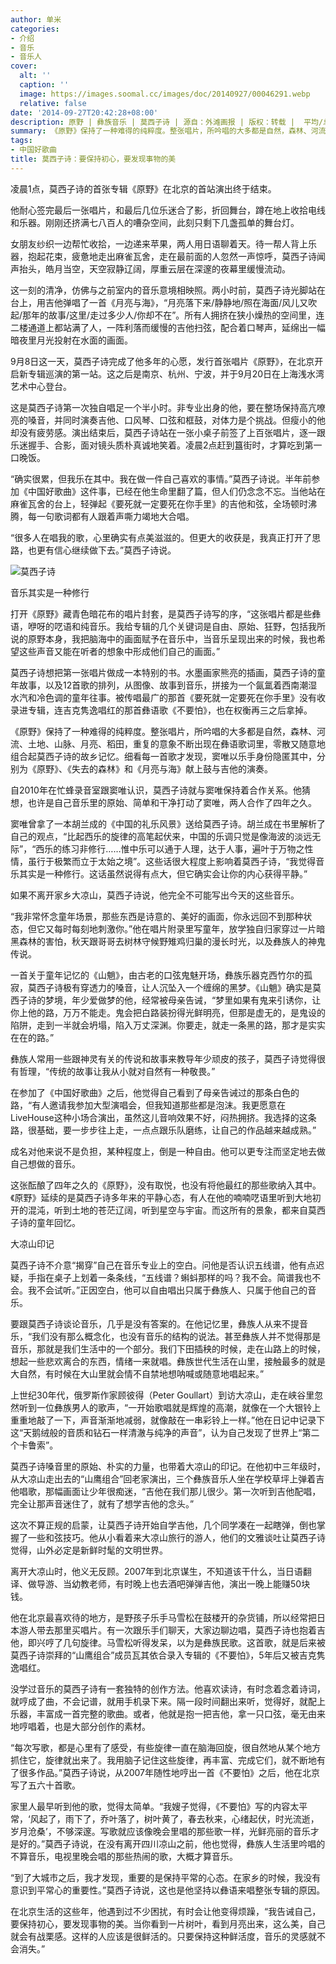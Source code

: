 ```yaml
---
author: 单米
categories:
- 介绍
- 音乐
- 音乐人
cover:
  alt: ''
  caption: ''
  image: https://images.soomal.cc/images/doc/20140927/00046291.webp
  relative: false
date: '2014-09-27T20:42:28+08:00'
description: 原野 | 彝族音乐 | 莫西子诗 | 源自：外滩画报 | 版权：转载 |  平均/总评分：10.00/20
summary: 《原野》保持了一种难得的纯粹度。整张唱片，所吟唱的大多都是自然，森林、河流、土地、山脉、月亮、稻田，重复的意象不断出现在彝语歌词里，零散又随意地组合起莫西子诗的故乡记忆。细看每一首歌才发现，窦唯以乐手身份隐匿其中，分别为《原野》、《失去的森林》和《月亮与海》献上鼓与吉他的演奏……
tags:
- 中国好歌曲
title: 莫西子诗：要保持初心，要发现事物的美
---
```


凌晨1点，莫西子诗的首张专辑《原野》在北京的首站演出终于结束。

他耐心签完最后一张唱片，和最后几位乐迷合了影，折回舞台，蹲在地上收拾电线和乐器。刚刚还挤满七八百人的嘈杂空间，此刻只剩下几盏孤单的舞台灯。

女朋友纱织一边帮忙收拾，一边递来苹果，两人用日语聊着天。待一帮人背上乐器，抱起花束，疲惫地走出麻雀瓦舍，走在最前面的人忽然一声惊呼，莫西子诗闻声抬头，皓月当空，天空寂静辽阔，厚重云层在深邃的夜幕里缓慢流动。

这一刻的清净，仿佛与之前室内的音乐意境相映照。两小时前，莫西子诗光脚站在台上，用吉他弹唱了一首《月亮与海》，“月亮落下来/静静地/照在海面/风儿又吹起/那年的故事/这里/走过多少人/你却不在”。所有人拥挤在狭小燥热的空间里，连二楼通道上都站满了人，一阵利落而缓慢的吉他扫弦，配合着口琴声，延绵出一幅暗夜里月光投射在水面的画面。

9月8日这一天，莫西子诗完成了他多年的心愿，发行首张唱片《原野》，在北京开启新专辑巡演的第一站。这之后是南京、杭州、宁波，并于9月20日在上海浅水湾艺术中心登台。

这是莫西子诗第一次独自唱足一个半小时。非专业出身的他，要在整场保持高亢嘹亮的嗓音，并同时演奏吉他、口风琴、口弦和框鼓，对体力是个挑战。但瘦小的他却没有疲劳感。演出结束后，莫西子诗站在一张小桌子前签了上百张唱片，逐一跟乐迷握手、合影，面对镜头质朴真诚地笑着。凌晨2点赶到簋街时，才算吃到第一口晚饭。

“确实很累，但我乐在其中。我在做一件自己喜欢的事情。”莫西子诗说。半年前参加《中国好歌曲》这件事，已经在他生命里翻了篇，但人们仍念念不忘。当他站在麻雀瓦舍的台上，轻弹起《要死就一定要死在你手里》的吉他和弦，全场顿时沸腾，每一句歌词都有人跟着声嘶力竭地大合唱。

“很多人在唱我的歌，心里确实有点美滋滋的。但更大的收获是，我真正打开了思路，也更有信心继续做下去。”莫西子诗说。

![莫西子诗](https://images.soomal.cc/images/doc/20140927/00046291.webp)





音乐其实是一种修行

打开《原野》藏青色暗花布的唱片封套，是莫西子诗写的序，“这张唱片都是些彝语，咿呀的呓语和纯音乐。我给专辑的几个关键词是自由、原始、狂野，包括我所说的原野本身，我把脑海中的画面赋予在音乐中，当音乐呈现出来的时候，我也希望这些声音又能在听者的想象中形成他们自己的画面。”

莫西子诗想把第一张唱片做成一本特别的书。水墨画家熊亮的插画，莫西子诗的童年故事，以及12首歌的排列，从图像、故事到音乐，拼接为一个氤氲着西南潮湿水汽和冷色调的童年往事。被传唱最广的那首《要死就一定要死在你手里》没有收录进专辑，连吉克隽逸唱红的那首彝语歌《不要怕》，也在权衡再三之后拿掉。

《原野》保持了一种难得的纯粹度。整张唱片，所吟唱的大多都是自然，森林、河流、土地、山脉、月亮、稻田，重复的意象不断出现在彝语歌词里，零散又随意地组合起莫西子诗的故乡记忆。细看每一首歌才发现，窦唯以乐手身份隐匿其中，分别为《原野》、《失去的森林》和《月亮与海》献上鼓与吉他的演奏。

自2010年在忙蜂录音室跟窦唯认识，莫西子诗就与窦唯保持着合作关系。他猜想，也许是自己音乐里的原始、简单和干净打动了窦唯，两人合作了四年之久。

窦唯曾拿了一本胡兰成的《中国的礼乐风景》送给莫西子诗。胡兰成在书里解析了自己的观点，“比起西乐的旋律的高笔起伏来，中国的乐调只觉是像海波的淡远无际”，“西乐的练习非修行……惟中乐可以通于人理，达于人事，遍叶于万物之性情，虽行于极繁而立于太始之境”。这些话很大程度上影响着莫西子诗，“我觉得音乐其实是一种修行。这话虽然说得有点大，但它确实会让你的内心获得平静。”

如果不离开家乡大凉山，莫西子诗说，他完全不可能写出今天的这些音乐。

“我非常怀念童年场景，那些东西是诗意的、美好的画面，你永远回不到那种状态，但它又每时每刻地刺激你。”他在唱片附录里写童年，放学独自归家穿过一片暗黑森林的害怕，秋天跟哥哥去树林守候野雉鸡归巢的漫长时光，以及彝族人的神鬼传说。

一首关于童年记忆的《山魈》，由古老的口弦鬼魅开场，彝族乐器克西竹尔的孤寂，莫西子诗极有穿透力的嗓音，让人沉坠入一个缠绵的黑梦。《山魈》确实是莫西子诗的梦境，年少爱做梦的他，经常被母亲告诫，“梦里如果有鬼来引诱你，让你上他的路，万万不能走。鬼会把白路装扮得光鲜明亮，但那是虚无的，是鬼设的陷阱，走到一半就会坍塌，陷入万丈深渊。你要走，就走一条黑的路，那才是实实在在的路。”

彝族人常用一些跟神灵有关的传说和故事来教导年少顽皮的孩子，莫西子诗觉得很有哲理，“传统的故事让我从小就对自然有一种敬畏。”

在参加了《中国好歌曲》之后，他觉得自己看到了母亲告诫过的那条白色的路，“有人邀请我参加大型演唱会，但我知道那些都是泡沫。我更愿意在LiveHouse这种小场合演出，虽然这儿音响效果不好，闷热拥挤。我选择的这条路，很基础，要一步步往上走，一点点跟乐队磨练，让自己的作品越来越成熟。”

成名对他来说不是负担，某种程度上，倒是一种自由。他可以更专注而坚定地去做自己想做的音乐。

这张酝酿了四年之久的《原野》，没有取悦，也没有将他最红的那些歌纳入其中。《原野》延续的是莫西子诗多年来的平静心态，有人在他的喃喃呓语里听到大地初开的混沌，听到土地的苍茫辽阔，听到星空与宇宙。而这所有的景象，都来自莫西子诗的童年回忆。

大凉山印记

莫西子诗不介意“揭穿”自己在音乐专业上的空白。问他是否认识五线谱，他有点迟疑，手指在桌子上划着一条条线，“五线谱？蝌蚪那样的吗？我不会。简谱我也不会。我不会试听。”正因空白，他可以自由唱出只属于彝族人、只属于他自己的音乐。

要跟莫西子诗谈论音乐，几乎是没有答案的。在他记忆里，彝族人从来不提音乐，“我们没有那么概念化，也没有音乐的结构的说法。甚至彝族人并不觉得那是音乐，那就是我们生活中的一个部分。我们下田插秧的时候，走在山路上的时候，想起一些悲欢离合的东西，情绪一来就唱。彝族世代生活在山里，接触最多的就是大自然，有时候在大山里就会情不自禁地想呐喊或随意地唱起来。”

上世纪30年代，俄罗斯作家顾彼得（Peter Goullart）到访大凉山，走在峡谷里忽然听到一位彝族男人的歌声，“一开始歌唱就是辉煌的高潮，就像在一个大银铃上重重地敲了一下，声音渐渐地减弱，就像敲在一串彩铃上一样。”他在日记中记录下这“天鹅绒般的音质和钻石一样清澈与纯净的声音”，认为自己发现了世界上“第二个卡鲁索”。

莫西子诗嗓音里的原始、朴实的力量，也带着大凉山的印记。在他初中三年级时，从大凉山走出去的“山鹰组合”回老家演出，三个彝族音乐人坐在学校草坪上弹着吉他唱歌，那幅画面让少年很痴迷，“吉他在我们那儿很少。第一次听到吉他配唱，完全让那声音迷住了，就有了想学吉他的念头。”

这次不算正规的启蒙，让莫西子诗开始自学吉他，几个同学凑在一起瞎弹，倒也掌握了一些和弦技巧。他从小看着来大凉山旅行的游人，他们的文雅谈吐让莫西子诗觉得，山外必定是新鲜时髦的文明世界。

离开大凉山时，他义无反顾。2007年到北京谋生，不知道该干什么，当日语翻译、做导游、当幼教老师，有时晚上也去酒吧弹弹吉他，演出一晚上能赚50块钱。

他在北京最喜欢待的地方，是野孩子乐手马雪松在鼓楼开的杂货铺，所以经常把日本游人带去那里买唱片。有一次跟乐手们聊天，大家边聊边唱，莫西子诗也抱着吉他，即兴哼了几句旋律。马雪松听得发呆，以为是彝族民歌。这首歌，就是后来被莫西子诗崇拜的“山鹰组合”成员瓦其依合录入专辑的《不要怕》，5年后又被吉克隽逸唱红。

没学过音乐的莫西子诗有一套独特的创作方法。他喜欢读诗，有时念着念着诗词，就哼成了曲，不会记谱，就用手机录下来。隔一段时间翻出来听，觉得好，就配上乐器，丰富成一首完整的歌曲。或者，他就是抱一把吉他，拿一只口弦，毫无由来地哼唱着，也是大部分创作的素材。

“每次写歌，都是心里有了感受，有些旋律一直在脑海回旋，很自然地从某个地方抓住它，旋律就出来了。我用脑子记住这些旋律，再丰富、完成它们，就不断地有了很多作品。”莫西子诗说，从2007年随性地哼出一首《不要怕》之后，他在北京写了五六十首歌。

家里人最早听到他的歌，觉得太简单。“我嫂子觉得，《不要怕》写的内容太平常，‘风起了，雨下了，乔叶落了，树叶黄了，春去秋来，心绪起伏，时光流逝，岁月沧桑’，不够深邃。写歌就应该像晚会里唱的那些歌一样，光鲜亮丽的音乐才是好的。”莫西子诗说，在没有离开四川凉山之前，他也觉得，彝族人生活里吟唱的不算音乐，电视里晚会唱的那些热闹的歌，大概才算音乐。

“到了大城市之后，我才发现，重要的是保持平常的心态。在家乡的时候，我没有意识到平常心的重要性。”莫西子诗说，这也是他坚持以彝语来唱整张专辑的原因。

在北京生活的这些年，他遇到过不少困扰，有时会让他变得烦躁，“我告诫自己，要保持初心，要发现事物的美。当你看到一片树叶，看到月亮出来，这么美，自己就会有战栗感。这样的人应该是很鲜活的。只要保持这种鲜活度，音乐的灵感就不会消失。”